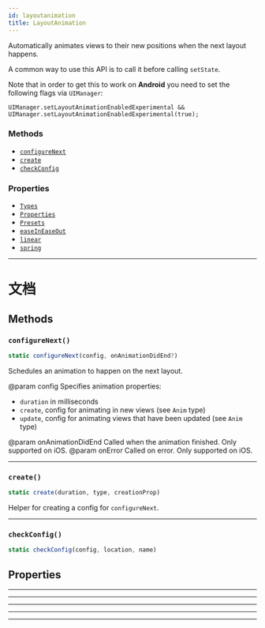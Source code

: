 ```yaml
---
id: layoutanimation
title: LayoutAnimation
---
```


Automatically animates views to their new positions when the next layout happens.

A common way to use this API is to call it before calling `setState`.

Note that in order to get this to work on **Android** you need to set the following flags via `UIManager`:

    UIManager.setLayoutAnimationEnabledExperimental && UIManager.setLayoutAnimationEnabledExperimental(true);

### Methods

* [`configureNext`](layoutanimation.md#configurenext)
* [`create`](layoutanimation.md#create)
* [`checkConfig`](layoutanimation.md#checkconfig)

### Properties

* [`Types`](layoutanimation.md#types)
* [`Properties`](layoutanimation.md#properties)
* [`Presets`](layoutanimation.md#presets)
* [`easeInEaseOut`](layoutanimation.md#easeineaseout)
* [`linear`](layoutanimation.md#linear)
* [`spring`](layoutanimation.md#spring)

---

# 文档

## Methods

### `configureNext()`

```javascript
static configureNext(config, onAnimationDidEnd?)
```

Schedules an animation to happen on the next layout.

@param config Specifies animation properties:

* `duration` in milliseconds
* `create`, config for animating in new views (see `Anim` type)
* `update`, config for animating views that have been updated (see `Anim` type)

@param onAnimationDidEnd Called when the animation finished. Only supported on iOS. @param onError Called on error. Only supported on iOS.

---

### `create()`

```javascript
static create(duration, type, creationProp)
```

Helper for creating a config for `configureNext`.

---

### `checkConfig()`

```javascript
static checkConfig(config, location, name)
```

## Properties

---

---

---

---

---
